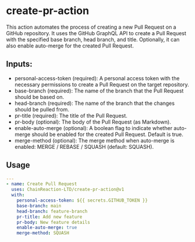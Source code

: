 # create-pr-action

This action automates the process of creating a new Pull Request on a GitHub repository. It uses the GitHub GraphQL API to create a Pull Request with the specified base branch, head branch, and title. Optionally, it can also enable auto-merge for the created Pull Request.

## Inputs:
 - personal-access-token (required): A personal access token with the necessary permissions to create a Pull Request on the target repository.
 - base-branch (required): The name of the branch that the Pull Request should be based on.
 - head-branch (required): The name of the branch that the changes should be pulled from.
 - pr-title (required): The title of the Pull Request.
 - pr-body (optional): The body of the Pull Request (as Markdown).
 - enable-auto-merge (optional): A boolean flag to indicate whether auto-merge should be enabled for the created Pull Request. Default is true.
 - merge-method (optional): The merge method when auto-merge is enabled: MERGE / REBASE / SQUASH (default: SQUASH).


## Usage
```yaml
---
- name: Create Pull Request
  uses: ChainReaction-LTD/create-pr-action@v1
  with:
    personal-access-token: ${{ secrets.GITHUB_TOKEN }}
    base-branch: main
    head-branch: feature-branch
    pr-title: Add new feature
    pr-body: New feature details
    enable-auto-merge: true
    merge-method: SQUASH
```